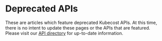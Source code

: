 # Deprecated APIs

These are articles which feature deprecated Kubecost APIs. At this time, there is no intent to update these pages or the APIs that are featured. Please visit our [API directory](/apis/apis-overview.md) for up-to-date information.

